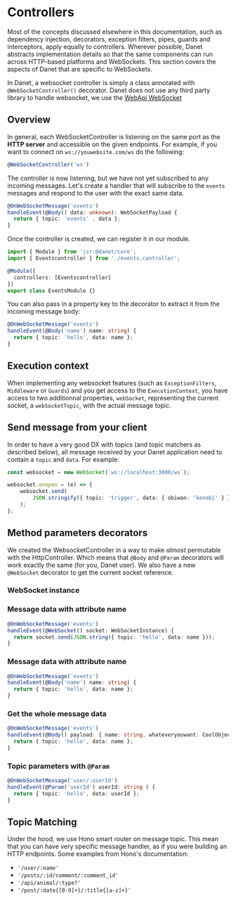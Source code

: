# Controllers

Most of the concepts discussed elsewhere in this documentation, such as dependency injection, decorators, exception filters, pipes, guards and interceptors, apply equally to controllers. Wherever possible, Danet abstracts implementation details so that the same components can run across HTTP-based platforms and WebSockets. This section covers the aspects of Danet that are specific to WebSockets.

In Danet, a websocket controller is simply a class annotated with `@WebSocketController()` decorator. Danet does not use any third party library to handle websocket, we use the [WebApi WebSocket](https://developer.mozilla.org/en-US/docs/Web/API/WebSockets_API)


## Overview

In general, each WebSocketController is listening on the same port as the **HTTP server** and accessible on the given endpoints. For example, if you want to connect on `ws://youwebsite.com/ws` do the following: 

```typescript
@WebSocketController('ws')
```

The controller is now listening, but we have not yet subscribed to any incoming messages. Let's create a handler that will subscribe to the `events` messages and respond to the user with the exact same data.

```ts events.controller.ts
@OnWebSocketMessage('events')
handleEvent(@Body() data: unknown): WebSocketPayload {
  return { topic: 'events' , data };
}
```

Once the controller is created, we can register it in our module.

```ts events.module.ts
import { Module } from 'jsr:@danet/core';
import { Eventscontroller } from './events.controller';

@Module({
  controllers: [Eventscontroller]
})
export class EventsModule {}
```

You can also pass in a property key to the decorator to extract it from the incoming message body:

```ts events.controller.ts
@OnWebSocketMessage('events')
handleEvent(@Body('name') name: string) {
  return { topic: 'hello', data: name };
}
```

## Execution context

When implementing any websocket features (such as `ExceptionFilters`, `Middleware` or `Guards`) and you get access to the `ExecutionContext`, you have access to two additionnal properties, `webSocket`, representing the current socket, a `webSocketTopic`, with the actual message topic.

## Send message from your client

In order to have a very good DX with topics (and topic matchers as described below), all message received by your Danet application need to contain a `topic` and `data`.
For example:

```ts
const websocket = new WebSocket(`ws://localhost:3000/ws`);

websocket.onopen = (e) => {
    websocket.send(
        JSON.stringify({ topic: 'trigger', data: { obiwan: 'kenobi' } }),
    );
};

```

## Method parameters decorators

We created the WebsocketController in a way to make *almost* permutable with the HttpController. Which means that `@Body` and `@Param` decorators will work exactly the same (for you, Danet user). We also have a new `@WebSocket` decorator to get the current socket reference.

### WebSocket instance


### Message data with attribute name
```ts events.controller.ts
@OnWebSocketMessage('events')
handleEvent(@WebSocket() socket: WebSocketInstance) {
  return socket.send(JSON.string({ topic: 'hello', data: name }));
}
```


### Message data with attribute name
```ts events.controller.ts
@OnWebSocketMessage('events')
handleEvent(@Body('name') name: string) {
  return { topic: 'hello', data: name };
}
```

### Get the whole message data
```ts events.controller.ts
@OnWebSocketMessage('events')
handleEvent(@Body() payload: { name: string, whateveryouwant: CoolObject }) {
  return { topic: 'hello', data: name };
}
```

### Topic parameters with `@Param`
```ts events.controller.ts
@OnWebSocketMessage('user/:userId')
handleEvent(@Param('userId') userId: string ) {
  return { topic: 'hello', data: userId };
}
```

## Topic Matching

Under the hood, we use Hono smart router on message topic. This mean that you can have very specific message handler, as if you were building an HTTP endpoints. Some examples from Hono's documentation: 

- `'/user/:name'`
- `'/posts/:id/comment/:comment_id'`
- `'/api/animal/:type?'`
- `'/post/:date{[0-9]+}/:title{[a-z]+}'`
